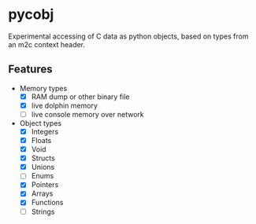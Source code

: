 # pycobj

Experimental accessing of C data as python objects, based on types from an m2c context header.

## Features

- Memory types
    - [x] RAM dump or other binary file
    - [x] live dolphin memory
    - [ ] live console memory over network
- Object types
    - [x] Integers
    - [x] Floats
    - [x] Void
    - [x] Structs
    - [x] Unions
    - [ ] Enums
    - [x] Pointers
    - [x] Arrays
    - [x] Functions
    - [ ] Strings
